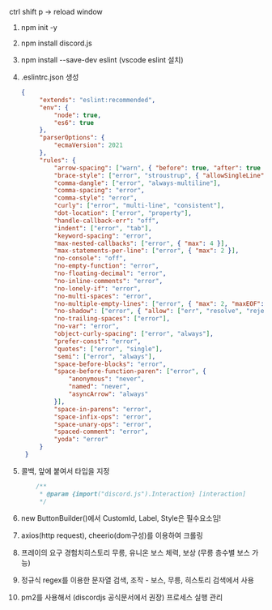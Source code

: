 ctrl shift p -> reload window

1. npm init -y
2. npm install discord.js
3. npm install --save-dev eslint (vscode eslint 설치)
4. .eslintrc.json 생성
   ```json
   {
		"extends": "eslint:recommended",
		"env": {
			"node": true,
			"es6": true
		},
		"parserOptions": {
			"ecmaVersion": 2021
		},
		"rules": {
			"arrow-spacing": ["warn", { "before": true, "after": true }],
			"brace-style": ["error", "stroustrup", { "allowSingleLine": true }],
			"comma-dangle": ["error", "always-multiline"],
			"comma-spacing": "error",
			"comma-style": "error",
			"curly": ["error", "multi-line", "consistent"],
			"dot-location": ["error", "property"],
			"handle-callback-err": "off",
			"indent": ["error", "tab"],
			"keyword-spacing": "error",
			"max-nested-callbacks": ["error", { "max": 4 }],
			"max-statements-per-line": ["error", { "max": 2 }],
			"no-console": "off",
			"no-empty-function": "error",
			"no-floating-decimal": "error",
			"no-inline-comments": "error",
			"no-lonely-if": "error",
			"no-multi-spaces": "error",
			"no-multiple-empty-lines": ["error", { "max": 2, "maxEOF": 1, "maxBOF": 0 }],
			"no-shadow": ["error", { "allow": ["err", "resolve", "reject"] }],
			"no-trailing-spaces": ["error"],
			"no-var": "error",
			"object-curly-spacing": ["error", "always"],
			"prefer-const": "error",
			"quotes": ["error", "single"],
			"semi": ["error", "always"],
			"space-before-blocks": "error",
			"space-before-function-paren": ["error", {
				"anonymous": "never",
				"named": "never",
				"asyncArrow": "always"
			}],
			"space-in-parens": "error",
			"space-infix-ops": "error",
			"space-unary-ops": "error",
			"spaced-comment": "error",
			"yoda": "error"
		}
	}
	```
5. 콜백, 앞에 붙여서 타입을 지정
	```javascript
		/**
		 * @param {import("discord.js").Interaction} [interaction]
		 */
	```
6. new ButtonBuilder()에서 CustomId, Label, Style은 필수요소임!
7. axios(http request), cheerio(dom구성)를 이용하여 크롤링
8. 프레이의 요구
	경험치히스토리
	무릉, 유니온
	보스 체력, 보상 (무릉 층수별 보스 가능)

9. 정규식 regex를 이용한 문자열 검색, 조작 - 보스, 무릉, 히스토리 검색에서 사용
10. pm2를 사용해서 (discordjs 공식문서에서 권장) 프로세스 실행 관리
